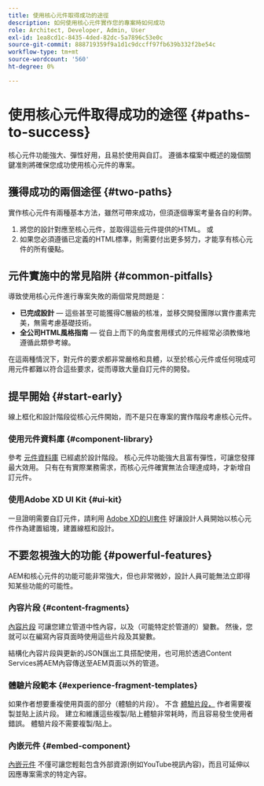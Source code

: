 ```yaml
---
title: 使用核心元件取得成功的途徑
description: 如何使用核心元件實作您的專案時如何成功
role: Architect, Developer, Admin, User
exl-id: 1ea8cd1c-8435-4ded-82dc-5a7896c53e0c
source-git-commit: 888719359f9a1d1c9dccff97fb639b332f2be54c
workflow-type: tm+mt
source-wordcount: '560'
ht-degree: 0%

---
```


# 使用核心元件取得成功的途徑 {#paths-to-success}

核心元件功能強大、彈性好用，且易於使用與自訂。 遵循本檔案中概述的幾個關鍵准則將確保您成功使用核心元件的專案。

## 獲得成功的兩個途徑 {#two-paths}

實作核心元件有兩種基本方法，雖然可帶來成功，但須逐個專案考量各自的利弊。

1. 將您的設計對應至核心元件，並取得這些元件提供的HTML。 或
1. 如果您必須遵循已定義的HTML標準，則需要付出更多努力，才能享有核心元件的所有優點。

## 元件實施中的常見陷阱 {#common-pitfalls}

導致使用核心元件進行專案失敗的兩個常見問題是：

* **已完成設計**  — 這些甚至可能獲得C層級的核准，並移交開發團隊以實作畫素完美，無需考慮基礎技術。
* **全公司HTML風格指南**  — 從自上而下的角度套用樣式的元件經常必須教條地遵循此類參考線。

在這兩種情況下，對元件的要求都非常嚴格和具體，以至於核心元件或任何現成可用元件都難以符合這些要求，從而導致大量自訂元件的開發。

## 提早開始 {#start-early}

線上框化和設計階段從核心元件開始，而不是只在專案的實作階段考慮核心元件。

### 使用元件資料庫 {#component-library}

參考 [元件資料庫](https://adobe.com/go/aem_cmp_library) 已經處於設計階段。 核心元件功能強大且富有彈性，可讓您發揮最大效用。 只有在有實際業務需求，而核心元件確實無法合理達成時，才新增自訂元件。

### 使用Adobe XD UI Kit {#ui-kit}

一旦證明需要自訂元件，請利用 [Adobe XD的UI套件](https://experienceleague.adobe.com/docs/experience-manager-learn/assets/AEM-CoreComponents-UI-Kit.xd)  好讓設計人員開始以核心元件作為建置組塊，建置線框和設計。

## 不要忽視強大的功能 {#powerful-features}

AEM和核心元件的功能可能非常強大，但也非常微妙，設計人員可能無法立即得知某些功能的可能性。

### 內容片段 {#content-fragments}

[內容片段](https://experienceleague.adobe.com/docs/experience-manager-cloud-service/sites/authoring/fundamentals/content-fragments.html) 可讓您建立管道中性內容，以及（可能特定於管道的）變數。 然後，您就可以在編寫內容頁面時使用這些片段及其變數。

結構化內容片段與更新的JSON匯出工具搭配使用，也可用於透過Content Services將AEM內容傳送至AEM頁面以外的管道。

### 體驗片段範本 {#experience-fragment-templates}

如果作者想要重複使用頁面的部分（體驗的片段）。 不含 [體驗片段，](https://experienceleague.adobe.com/docs/experience-manager-cloud-service/sites/authoring/fundamentals/experience-fragments.html) 作者需要複製並貼上該片段。 建立和維護這些複製/貼上體驗非常耗時，而且容易發生使用者錯誤。 體驗片段不需要複製/貼上。

### 內嵌元件 {#embed-component}

[內嵌元件](/help/components/embed.md) 不僅可讓您輕鬆包含外部資源(例如YouTube視訊內容)，而且可延伸以因應專案需求的特定內容。
